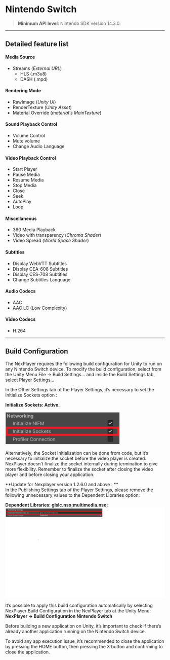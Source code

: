 # Nintendo Switch

> **Minimum API level**: Nintendo SDK version 14.3.0.

---
## Detailed feature list

#### Media Source
- Streams (*External URL*)
	- HLS (.m3u8)
	- DASH (.mpd)		

#### Rendering Mode  
- RawImage (*Unity UI*)	
- RenderTexture (*Unity Asset*)
- Material Override (*material's MainTexture*)

#### Sound Playback Control
- Volume Control
- Mute volume
- Change Audio Language

#### Video Playback Control
- Start Player
- Pause Media
- Resume Media
- Stop Media
- Close
- Seek
- AutoPlay
- Loop

#### Miscellaneous
- 360 Media Playback
- Video with transparency (*Chroma Shader*)
- Video Spread (*World Space Shader*)

#### Subtitles
- Display WebVTT Subtitles
- Display CEA-608 Subtitles
- Display CES-708 Subtitles
- Change Subtitles Language

#### Audio Codecs
- AAC
- AAC LC (Low Complexity)

#### Video Codecs
- H.264

---
## Build Configuration
The NexPlayer requires the following build configuration for Unity to run on any Nintendo Switch device. To modify the build configuration, select from the Unity Menu File → Build Settings... and inside the Build Settings tab, select Player Settings…

In the Other Settings tab of the Player Settings, it’s necessary to set the Initialize Sockets option :

**Initialize Sockets: Active.**

![](../assets/platforms/nin1.png)

Alternatively, the Socket Initialization can be done from code, but it’s necessary to initialize the socket before the video player is created. NexPlayer doesn’t finalize the socket internally during termination to give more flexibility. Remember to finalize the socket after closing the video player and before closing your application.

**Update for Nexplayer version 1.2.6.0 and above : **         
In the Publishing Settings tab of the Player Settings, please remove the following unnecessary values to the Dependent Libraries option:

**Dependent Libraries: glslc.nso;multimedia.nso;**
![](../assets/platforms/nin2.png)

It’s possible to apply this build configuration automatically by selecting NexPlayer Build Configuration in the NexPlayer tab at the Unity Menu: **NexPlayer → Build Configuration Nintendo Switch**

Before building a new application on Unity, it’s important to check if there’s already another application running on the Nintendo Switch device.

To avoid any app execution issue, it’s recommended to close the application by pressing the HOME button, then pressing the X button and confirming to close the application.

